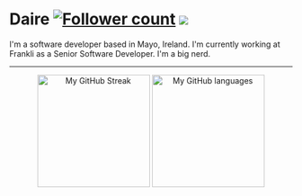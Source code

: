 <h1>
  <span>Daire</span>
  <a href="https://github.com/dairefinn?tab=followers"><img src="https://img.shields.io/github/followers/dairefinn.svg?style=social&label=Follow" alt="Follower count"/></a>
  <a href="https://github.com/dairefinn"><img src="https://visitor-badge.laobi.icu/badge?page_id=dairefinn.dairefinn"/></a>
</h1>

<p>I'm a software developer based in Mayo, Ireland. I'm currently working at Frankli as a Senior Software Developer. I'm a big nerd.</p>

<hr/>
<div align="center">
  <img height=200 src="https://github-readme-streak-stats.herokuapp.com?user=dairefinn&theme=aura&hide_border=true&date_format=M%20j%5B%2C%20Y%5D" alt="My GitHub Streak" />
  <img height=200 src="https://github-readme-stats.vercel.app/api/top-langs/?username=dairefinn&langs_count=10&hide_progress=true&theme=aura&hide_border=true" alt="My GitHub languages" />
  <!--   <div><img height=200 align="center" src="https://github-readme-stats.vercel.app/api?username=dairefinn&show_icons=true&theme=aura&hide_border=true" alt="My GitHub stats" /></div> -->
</div>
